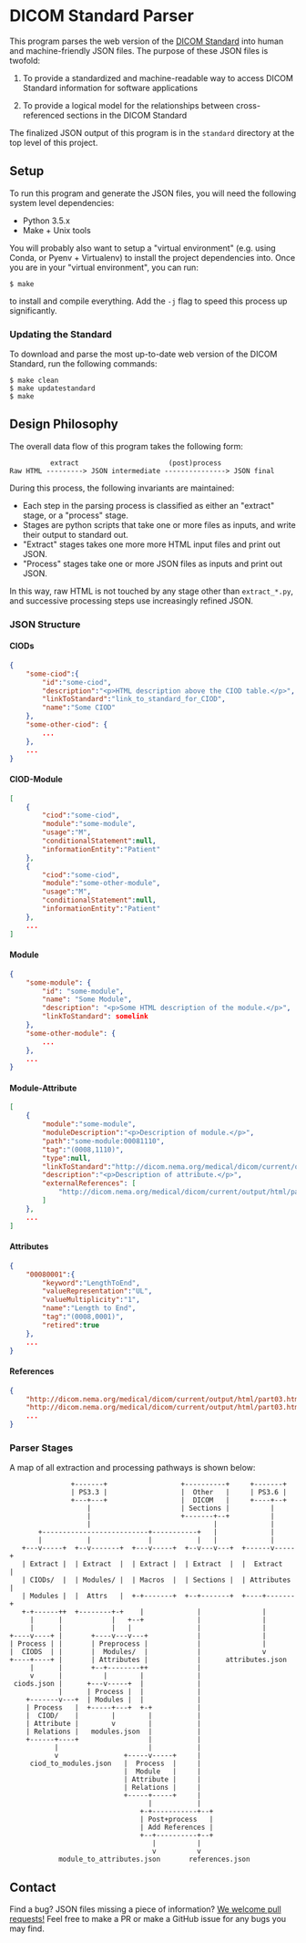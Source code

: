 # DICOM Standard Parser

This program parses the web version of the [DICOM Standard][nema] into human
and machine-friendly JSON files. The purpose of these JSON files is twofold:

1. To provide a standardized and machine-readable way to access DICOM Standard
   information for software applications

2. To provide a logical model for the relationships between cross-referenced
   sections in the DICOM Standard

The finalized JSON output of this program is in the `standard` directory at the
top level of this project.

[nema]: http://dicom.nema.org/

## Setup

To run this program and generate the JSON files, you will need the following
system level dependencies:

- Python 3.5.x
- Make + Unix tools

You will probably also want to setup a "virtual environment" (e.g. using Conda,
or Pyenv + Virtualenv) to install the project dependencies into.  Once you are
in your "virtual environment", you can run:

    $ make

to install and compile everything. Add the `-j` flag to speed this process up
significantly.

### Updating the Standard

To download and parse the most up-to-date web version of the DICOM Standard,
run the following commands:

    $ make clean
    $ make updatestandard
    $ make

## Design Philosophy

The overall data flow of this program takes the following form:

```
          extract                      (post)process
Raw HTML ---------> JSON intermediate ---------------> JSON final

```

During this process, the following invariants are maintained:

- Each step in the parsing process is classified as either an "extract" stage,
  or a "process" stage.
- Stages are python scripts that take one or more files as inputs, and write
  their output to standard out.
- "Extract" stages takes one more more HTML input files and print out JSON.
- "Process" stages take one or more JSON files as inputs and print out JSON.

In this way, raw HTML is not touched by any stage other than `extract_*.py`,
and successive processing steps use increasingly refined JSON.

### JSON Structure

#### CIODs

```json
{
    "some-ciod":{
        "id":"some-ciod",
        "description":"<p>HTML description above the CIOD table.</p>",
        "linkToStandard":"link_to_standard_for_CIOD",
        "name":"Some CIOD"
    },
    "some-other-ciod": {
        ...
    },
    ...
}
```

#### CIOD-Module

```json
[
    {
        "ciod":"some-ciod",
        "module":"some-module",
        "usage":"M",
        "conditionalStatement":null,
        "informationEntity":"Patient"
    },
    {
        "ciod":"some-ciod",
        "module":"some-other-module",
        "usage":"M",
        "conditionalStatement":null,
        "informationEntity":"Patient"
    },
    ...
]
```

#### Module

```json
{
    "some-module": {
        "id": "some-module",
        "name": "Some Module",
        "description": "<p>Some HTML description of the module.</p>",
        "linkToStandard": somelink
    },
    "some-other-module": {
        ...
    },
    ...
}
```

#### Module-Attribute

```json
[
    {
        "module":"some-module",
        "moduleDescription":"<p>Description of module.</p>",
        "path":"some-module:00081110",
        "tag":"(0008,1110)",
        "type":null,
        "linkToStandard":"http://dicom.nema.org/medical/dicom/current/output/html/part03.html#some-table",
        "description":"<p>Description of attribute.</p>",
        "externalReferences": [
            "http://dicom.nema.org/medical/dicom/current/output/html/part03.html#some-section",
        ]
    },
    ...
]
```

#### Attributes

```json
{
    "00080001":{
        "keyword":"LengthToEnd",
        "valueRepresentation":"UL",
        "valueMultiplicity":"1",
        "name":"Length to End",
        "tag":"(0008,0001)",
        "retired":true
    },
    ...
}
```

#### References

```json
{
    "http://dicom.nema.org/medical/dicom/current/output/html/part03.html#sect_F.5.30": "<div>some referenced html blob</div>",
    "http://dicom.nema.org/medical/dicom/current/output/html/part03.html#sect_F.5.31": "<div>some other referenced html blob</div>",
    ...
}
```

### Parser Stages

A map of all extraction and processing pathways is shown below:

```
               +-------+                  +----------+     +-------+
               | PS3.3 |                  |  Other   |     | PS3.6 |
               +---+---+                  |  DICOM   |     +----+--+
                   |                      | Sections |          |
                   |                      +-------+--+          |
                   |                              |             |
       +--------------------------+-----------+   |             |
       |           |              |           |   |             |
   +---v-----+  +--v-------+  +---v-----+  +--v---v---+  +------v-----+
   | Extract |  | Extract  |  | Extract |  | Extract  |  |  Extract   |
   | CIODs/  |  | Modules/ |  | Macros  |  | Sections |  | Attributes |
   | Modules |  |  Attrs   |  +-+-------+  +--+-------+  +----+-------+
   +-+------++  +--------+-+    |             |               |
     |      |            |   +--+             |               |
     |      |            |   |                |               |
+----v----+ |       +----v---v---+            |               |
| Process | |       | Preprocess |            |               |
|  CIODS  | |       |  Modules/  |            |               v
+----+----+ |       | Attributes |            |      attributes.json
     |      |       +--+--------++            |
     v      |          |        |             |
 ciods.json |      +---v-----+  |             |
            |      | Process |  |             |
    +-------v---+  | Modules |  |             |
    | Process   |  +-----+---+  +-+           |
    |  CIOD/    |        |        |           |
    | Attribute |        v        |           |
    | Relations |   modules.json  |           |
    +------+----+                 |           |
           |                      |           |
           v                +-----v-----+     |
     ciod_to_modules.json   |  Process  |     |
                            |  Module   |     |
                            | Attribute |     |
                            | Relations |     |
                            +-----+-----+     |
                                  |           |
                                +-+-----------+--+
                                | Post+process   |
                                | Add References |
                                +--+----------+--+
                                   |          |
                                   v          v
            module_to_attributes.json       references.json
```

## Contact

Find a bug? JSON files missing a piece of information? [We welcome pull
requests!][gh_link] Feel free to make a PR or make a GitHub issue for any bugs
you may find.

[gh_link]: https://www.github.com/innolitics/dicom-standard
